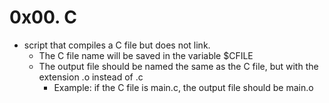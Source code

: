 # 0x00. C
-  script that compiles a C file but does not link.
	- The C file name will be saved in the variable $CFILE
	- The output file should be named the same as the C file, but with the extension .o instead of .c
		- Example: if the C file is main.c, the output file should be main.o
